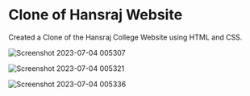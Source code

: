 # Clone of Hansraj Website

Created a Clone of the Hansraj College Website using HTML and CSS. 

![Screenshot 2023-07-04 005307](https://github.com/akanshaBharti/Layout-of-college-website/assets/112724805/50074ca5-159e-4315-9509-825a828ad434)

![Screenshot 2023-07-04 005321](https://github.com/akanshaBharti/Layout-of-college-website/assets/112724805/dbbb9172-4c45-4683-bfa3-fbed9c0291a8)

![Screenshot 2023-07-04 005336](https://github.com/akanshaBharti/Layout-of-college-website/assets/112724805/d3fea73d-e2d3-41d8-9c53-c5753bd9a654)
